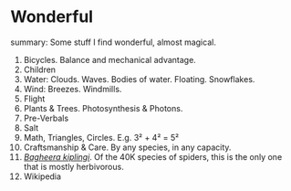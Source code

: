 # Wonderful

summary: Some stuff I find wonderful, almost magical.

1. Bicycles. Balance and mechanical advantage.
1. Children
1. Water: Clouds. Waves. Bodies of water. Floating. Snowflakes.
1. Wind: Breezes. Windmills.
1. Flight
1. Plants & Trees. Photosynthesis & Photons.
1. Pre-Verbals
1. Salt
1. Math, Triangles, Circles. E.g. 3² + 4² = 5²
1. Craftsmanship & Care. By any species, in any capacity.
1. [_Bagheera kiplingi_](https://en.wikipedia.org/wiki/Bagheera_kiplingi). Of the 40K species of spiders, this is the only one that is mostly herbivorous.
1. Wikipedia
